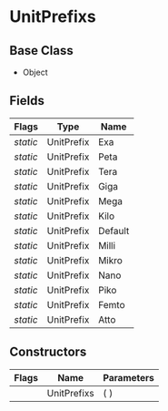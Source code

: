 # UnitPrefixs
## Base Class
- Object
## Fields
Flags|Type|Name
-|-|-
*static*|UnitPrefix|Exa
*static*|UnitPrefix|Peta
*static*|UnitPrefix|Tera
*static*|UnitPrefix|Giga
*static*|UnitPrefix|Mega
*static*|UnitPrefix|Kilo
*static*|UnitPrefix|Default
*static*|UnitPrefix|Milli
*static*|UnitPrefix|Mikro
*static*|UnitPrefix|Nano
*static*|UnitPrefix|Piko
*static*|UnitPrefix|Femto
*static*|UnitPrefix|Atto
## Constructors
Flags|Name|Parameters
-|-|-
&nbsp;|UnitPrefixs|( )
